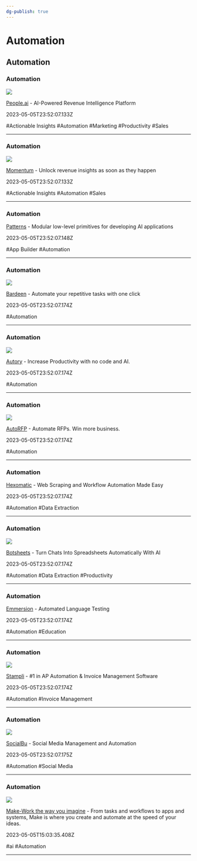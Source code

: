 ```yaml
---
dg-publish: true
---
```


# Automation

## Automation

### Automation

![](https://images.ctfassets.net/yuio4g5azqaw/30f1NyIEVr2qdtICY7Mx6Q/fd950c7f3792d3edc5d98fda0e000c64/finding_words_og.png)

[People.ai](https://words.empathy.com) - AI-Powered Revenue Intelligence Platform

2023-05-05T23:52:07.133Z

#Actionable Insights #Automation #Marketing #Productivity #Sales

---

### Automation

![](https://groupthink.com/_next/static/media/OG-Header-Problem.bd95702b.jpg)

[Momentum](https://groupthink.com) - Unlock revenue insights as soon as they happen

2023-05-05T23:52:07.133Z

#Actionable Insights #Automation #Sales

---

### Automation

[Patterns](https://petalica.com) - Modular low-level primitives for developing AI applications

2023-05-05T23:52:07.148Z

#App Builder #Automation

---

### Automation

![](https://images.prismic.io/deepset/8d9ab5a6-8192-4e70-a17f-c37fbf2239f6_deepset-cloud-hero.png?auto=compress,format&rect=0,86,1200,628&w=1200&h=628)

[Bardeen](https://deepset.ai) - Automate your repetitive tasks with one click

2023-05-05T23:52:07.174Z

#Automation

---

### Automation

![](https://ecold.ai/link_preview.png)

[Autory](https://ecold.ai) - Increase Productivity with no code and AI.

2023-05-05T23:52:07.174Z

#Automation

---

### Automation

![](https://static.wixstatic.com/media/1516c0_de9f41fdf6434d83b535bfd21b8a9a46%7Emv2.jpeg/v1/fit/w_2500,h_1330,al_c/1516c0_de9f41fdf6434d83b535bfd21b8a9a46%7Emv2.jpeg)

[AutoRFP](https://inkteeai.com) - Automate RFPs. Win more business.

2023-05-05T23:52:07.174Z

#Automation

---

### Automation

[Hexomatic](https://instoried.com) - Web Scraping and Workflow Automation Made Easy

2023-05-05T23:52:07.174Z

#Automation #Data Extraction

---

### Automation

![](https://www.maxai.me/social.png)

[Botsheets](https://usechatgpt.ai) - Turn Chats Into Spreadsheets Automatically With AI

2023-05-05T23:52:07.174Z

#Automation #Data Extraction #Productivity

---

### Automation

[Emmersion](https://copilotly.com) - Automated Language Testing

2023-05-05T23:52:07.174Z

#Automation #Education

---

### Automation

![](https://www.lunit.io/og_img.png)

[Stampli](https://lunit.io) - #1 in AP Automation & Invoice Management Software

2023-05-05T23:52:07.174Z

#Automation #Invoice Management

---

### Automation

![](https://symbl.ai/wp-content/uploads/2022/02/2022_0211_SocialShareImage-fixed.jpg)

[SocialBu](https://symbl.ai) - Social Media Management and Automation

2023-05-05T23:52:07.175Z

#Automation #Social Media

---

### Automation

![](https://images.ctfassets.net/qqlj6g4ee76j/3JMOVllWFLEYAExIuNexJ5/0c5e245d7212236b5ce245e03cc5bdc6/OG-Image_.png)

[Make-Work the way you imagine](https://www.make.com/en) - From tasks and workflows to apps and systems, Make is where you create and automate at the speed of your ideas.

2023-05-05T15:03:35.408Z

#ai #Automation

---
